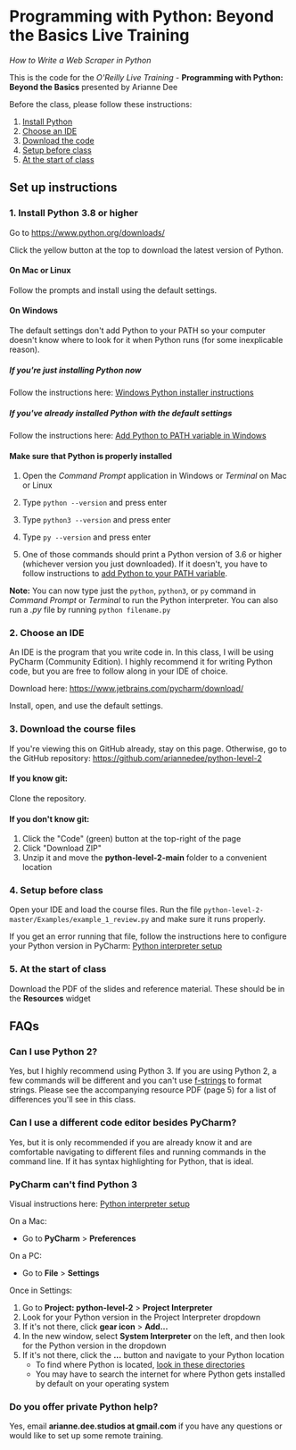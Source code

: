 # Programming with Python: Beyond the Basics Live Training
_How to Write a Web Scraper in Python_

This is the code for the *O'Reilly Live Training* - **Programming with Python: Beyond the Basics** presented by Arianne Dee

Before the class, please follow these instructions:
1. [Install Python](#1-install-python-38-or-higher)
2. [Choose an IDE](#2-choose-an-ide)
3. [Download the code](#3-download-the-course-files)
4. [Setup before class](#4-setup-before-class)
5. [At the start of class](#5-at-the-start-of-class)

## Set up instructions
### 1. Install Python 3.8 or higher
Go to https://www.python.org/downloads/

Click the yellow button at the top to download the latest version of Python.

#### On Mac or Linux
Follow the prompts and install using the default settings.

#### On Windows
The default settings don't add Python to your PATH 
so your computer doesn't know where to look for it when Python runs 
(for some inexplicable reason).

##### If you're just installing Python now
Follow the instructions here: [Windows Python installer instructions](docs/WININSTALL.md)

##### If you've already installed Python with the default settings
Follow the instructions here: [Add Python to PATH variable in Windows](docs/WINSETPATH.md)

#### Make sure that Python is properly installed
1. Open the *Command Prompt* application in Windows
or *Terminal* on Mac or Linux

1. Type `python --version` and press enter

1. Type `python3 --version` and press enter

1. Type `py --version` and press enter

1. One of those commands should print 
a Python version of 3.6 or higher 
(whichever version you just downloaded).
 If it doesn't, you have to follow instructions to
 [add Python to your PATH variable](docs/WINSETPATH.md).

**Note:** 
You can now type just the `python`, `python3`, or `py` command
in *Command Prompt* or *Terminal* 
to run the Python interpreter.
You can also run a *.py* file by running 
`python filename.py`

### 2. Choose an IDE
An IDE is the program that you write code in.
In this class, I will be using PyCharm (Community Edition).
I highly recommend it for writing Python code,
but you are free to follow along in your IDE of choice.

Download here: https://www.jetbrains.com/pycharm/download/

Install, open, and use the default settings.

### 3. Download the course files
If you're viewing this on GitHub already, stay on this page.
Otherwise, go to the GitHub repository: https://github.com/ariannedee/python-level-2

#### If you know git:
Clone the repository.

#### If you don't know git:
1. Click the "Code" (green) button at the top-right of the page
2. Click "Download ZIP"
3. Unzip it and move the **python-level-2-main** folder to a convenient location

### 4. Setup before class
Open your IDE and load the course files.
Run the file `python-level-2-master/Examples/example_1_review.py` and make sure it runs properly.

If you get an error running that file, follow the instructions here to configure your Python version in PyCharm:
[Python interpreter setup](docs/PyCharm_interpreter.md)

### 5. At the start of class
Download the PDF of the slides and reference material.
These should be in the **Resources** widget

## FAQs
### Can I use Python 2?

Yes, but I highly recommend using Python 3. 
If you are using Python 2, a few commands will be different and you can't use [f-strings](https://realpython.com/python-f-strings/) to format strings.
Please see the accompanying resource PDF (page 5) for a list of differences you'll see in this class.

### Can I use a different code editor besides PyCharm?

Yes, but it is only recommended if you are already know it and are comfortable navigating to different files and running commands in the command line. 
If it has syntax highlighting for Python, that is ideal.

### PyCharm can't find Python 3

Visual instructions here: [Python interpreter setup](docs/PyCharm_interpreter.md)

On a Mac:
- Go to **PyCharm** > **Preferences**

On a PC:
- Go to **File** > **Settings**

Once in Settings:
1. Go to **Project: python-level-2** > **Project Interpreter**
1. Look for your Python version in the Project Interpreter dropdown
1. If it's not there, click **gear icon** > **Add...**
1. In the new window, select **System Interpreter** on the left, and then look for the Python version in the dropdown
1. If it's not there, click the **...** button and navigate to your Python location
   - To find where Python is located, [look in these directories](docs/PATH_LOCATIONS.md)
   - You may have to search the internet for where Python gets installed by default on your operating system

### Do you offer private Python help?
Yes, email **arianne.dee.studios at gmail.com** if you have any questions
or would like to set up some remote training.
